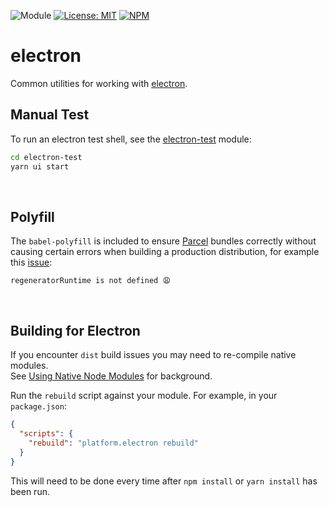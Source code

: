 ![Module](https://img.shields.io/badge/%40platform-electron-%23EA4E7E.svg)
[![License: MIT](https://img.shields.io/badge/license-MIT-blue.svg)](https://opensource.org/licenses/MIT)
[![NPM](https://img.shields.io/npm/v/@platform/electron.svg?colorB=blue&style=flat)](https://www.npmjs.com/package/@platform/electron)
# electron
Common utilities for working with [electron](https://electronjs.org).

## Manual Test
To run an electron test shell, see the [electron-test](../electron-test/README.md) module:

```bash
cd electron-test
yarn ui start
```



<p>&nbsp;<p>

## Polyfill
The `babel-polyfill` is included to ensure [Parcel](https://parceljs.org) bundles correctly without causing certain errors when building a production distribution, for example  this [issue](https://github.com/parcel-bundler/parcel/issues/871#issuecomment-367899522):

```
regeneratorRuntime is not defined 😩
```

<p>&nbsp;<p>


## Building for Electron
If you encounter `dist` build issues you may need to re-compile native modules.  
See [Using Native Node Modules](https://electronjs.org/docs/tutorial/using-native-node-modules) for background.

Run the `rebuild` script against your module.  For example, in your `package.json`:

```json
{
  "scripts": {
    "rebuild": "platform.electron rebuild"
  }
}
```
This will need to be done every time after `npm install` or `yarn install` has been run.


<p>&nbsp;<p>
<p>&nbsp;<p>

